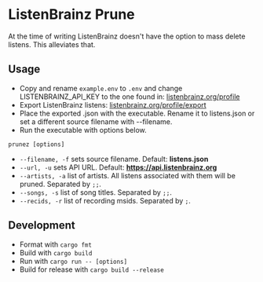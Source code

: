# ListenBrainz Prune

At the time of writing ListenBrainz doesn't have the option to mass delete listens. This alleviates that. 

## Usage

- Copy and rename `example.env` to `.env` and change LISTENBRAINZ_API_KEY to the one found in: [listenbrainz.org/profile](https://listenbrainz.org/profile)
- Export ListenBrainz listens: [listenbrainz.org/profile/export](https://listenbrainz.org/profile/export)
- Place the exported .json with the executable. Rename it to listens.json or set a different source filename with --filename.
- Run the executable with options below.

```prunez [options]```

- `--filename, -f` sets source filename. Default: **listens.json**
- `--url, -u` sets API URL. Default: **https://api.listenbrainz.org**
- `--artists, -a` list of artists. All listens associated with them will be pruned. Separated by `;;`.
- `--songs, -s` list of song titles. Separated by `;;`.
- `--recids, -r` list of recording msids. Separated by `;`.

## Development

- Format with `cargo fmt`
- Build with `cargo build`
- Run with `cargo run -- [options]`
- Build for release with `cargo build --release`
